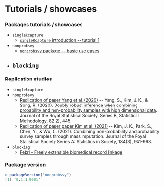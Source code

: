 # Tutorials / showcases


### Packages tutorials / showcases

-   `singleRcapture`
    -   [`singleRcapture` introduction -- tutorial 1](notebooks/2022-06-15-singleRcapture-showcase.Rmd)
-   `nonprobsvy`
    -   [`nonprobsvy` package -- basic use cases](https://htmlpreview.github.io/?https://github.com/ncn-foreigners/software-tutorials/main/notebooks/2023-nonprobsvy-basic-usecases.html)
- `blocking`
  - 

### Replication studies

-   `singleRcapture`
-   `nonprobsvy`
    -   [Replication of paper Yang et al. (2020)](https://htmlpreview.github.io/?https://github.com/ncn-foreigners/software-tutorials/main/notebooks/2023-08-20-replicate-yang2020.html) -- Yang, S., Kim, J. K., & Song, R. (2020). [Doubly robust inference when combining probability and non-probability samples with high dimensional data](https://academic.oup.com/jrsssb/article/82/2/445/7056072). Journal of the Royal Statistical Society. Series B, Statistical Methodology, 82(2), 445.
    -   [Replication of paper paper Kim et al. (2021)](https://htmlpreview.github.io/?https://github.com/ncn-foreigners/software-tutorials/main/notebooks/2021-kim-et-al-jrssa.html) -- Kim, J. K., Park, S., Chen, Y., & Wu, C. (2021). Combining non-probability and probability survey samples through mass imputation. Journal of the Royal Statistical Society Series A: Statistics in Society, 184(3), 941-963.
-   `blocking`
    -   [Febrl - Freely extensible biomedical record linkage](https://htmlpreview.github.io/?https://github.com/ncn-foreigners/software-tutorials/main/notebooks/2024-05-09-febrl.html)

### Package version

```r
> packageVersion("nonprobsvy")
[1] ‘0.1.1.9001’
```